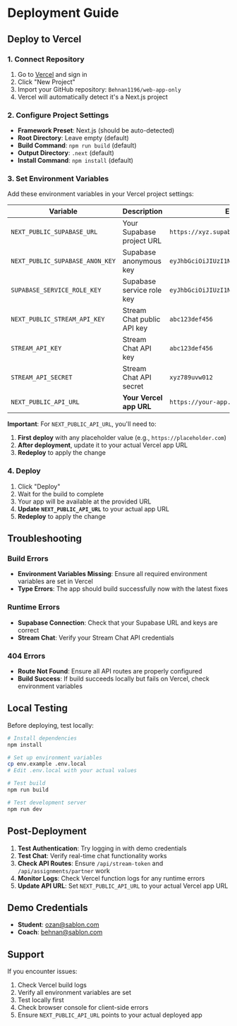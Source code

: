 # Deployment Guide

## Deploy to Vercel

### 1. Connect Repository
1. Go to [Vercel](https://vercel.com) and sign in
2. Click "New Project"
3. Import your GitHub repository: `Behnan1196/web-app-only`
4. Vercel will automatically detect it's a Next.js project

### 2. Configure Project Settings
- **Framework Preset**: Next.js (should be auto-detected)
- **Root Directory**: Leave empty (default)
- **Build Command**: `npm run build` (default)
- **Output Directory**: `.next` (default)
- **Install Command**: `npm install` (default)

### 3. Set Environment Variables
Add these environment variables in your Vercel project settings:

| Variable | Description | Example |
|----------|-------------|---------|
| `NEXT_PUBLIC_SUPABASE_URL` | Your Supabase project URL | `https://xyz.supabase.co` |
| `NEXT_PUBLIC_SUPABASE_ANON_KEY` | Supabase anonymous key | `eyJhbGciOiJIUzI1NiIsInR5cCI6IkpXVCJ9...` |
| `SUPABASE_SERVICE_ROLE_KEY` | Supabase service role key | `eyJhbGciOiJIUzI1NiIsInR5cCI6IkpXVCJ9...` |
| `NEXT_PUBLIC_STREAM_API_KEY` | Stream Chat public API key | `abc123def456` |
| `STREAM_API_KEY` | Stream Chat API key | `abc123def456` |
| `STREAM_API_SECRET` | Stream Chat API secret | `xyz789uvw012` |
| `NEXT_PUBLIC_API_URL` | **Your Vercel app URL** | `https://your-app.vercel.app` |

**Important**: For `NEXT_PUBLIC_API_URL`, you'll need to:
1. **First deploy** with any placeholder value (e.g., `https://placeholder.com`)
2. **After deployment**, update it to your actual Vercel app URL
3. **Redeploy** to apply the change

### 4. Deploy
1. Click "Deploy"
2. Wait for the build to complete
3. Your app will be available at the provided URL
4. **Update `NEXT_PUBLIC_API_URL`** to your actual app URL
5. **Redeploy** to apply the change

## Troubleshooting

### Build Errors
- **Environment Variables Missing**: Ensure all required environment variables are set in Vercel
- **Type Errors**: The app should build successfully now with the latest fixes

### Runtime Errors
- **Supabase Connection**: Check that your Supabase URL and keys are correct
- **Stream Chat**: Verify your Stream Chat API credentials

### 404 Errors
- **Route Not Found**: Ensure all API routes are properly configured
- **Build Success**: If build succeeds locally but fails on Vercel, check environment variables

## Local Testing

Before deploying, test locally:

```bash
# Install dependencies
npm install

# Set up environment variables
cp env.example .env.local
# Edit .env.local with your actual values

# Test build
npm run build

# Test development server
npm run dev
```

## Post-Deployment

1. **Test Authentication**: Try logging in with demo credentials
2. **Test Chat**: Verify real-time chat functionality works
3. **Check API Routes**: Ensure `/api/stream-token` and `/api/assignments/partner` work
4. **Monitor Logs**: Check Vercel function logs for any runtime errors
5. **Update API URL**: Set `NEXT_PUBLIC_API_URL` to your actual Vercel app URL

## Demo Credentials

- **Student**: ozan@sablon.com
- **Coach**: behnan@sablon.com

## Support

If you encounter issues:
1. Check Vercel build logs
2. Verify all environment variables are set
3. Test locally first
4. Check browser console for client-side errors
5. Ensure `NEXT_PUBLIC_API_URL` points to your actual deployed app
